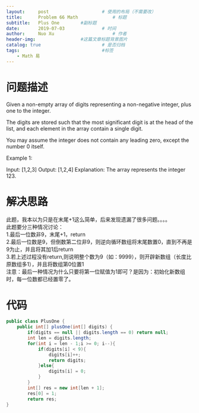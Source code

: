 ```yaml
---
layout:     post   				    # 使用的布局（不需要改）
title:      Problem 66 Math				# 标题 
subtitle:   Plus One        #副标题
date:       2019-07-03				# 时间
author:     Nuo Xu 						# 作者
header-img:              	#这篇文章标题背景图片
catalog: true 						# 是否归档
tags:								#标签
    - Math 易
---
```

# 问题描述
Given a non-empty array of digits representing a non-negative integer, plus one to the integer.

The digits are stored such that the most significant digit is at the head of the list, and each element in the array contain a single digit.

You may assume the integer does not contain any leading zero, except the number 0 itself.

Example 1:

Input: [1,2,3]
Output: [1,2,4]
Explanation: The array represents the integer 123.

# 解决思路
此题，我本以为只是在末尾+1这么简单，后来发现遗漏了很多问题。。。。  
此题要分三种情况讨论：  
1.最后一位数非9，末尾+1，return  
2.最后一位数是9，但倒数第二位非9，则逆向循环数组将末尾数置0，直到不再是9为止，并且将其加1后return  
3.若上述过程没有return,则说明整个数为9（如：9999），则开辟新数组（长度比原数组多1），并且将数组第0位置1  
注意：最后一种情况为什么只要将第一位赋值为1即可？是因为：初始化新数组时，每一位数都已经置零了。

# 代码
```java
public class PlusOne {
    public int[] plusOne(int[] digits) {
        if(digits == null || digits.length == 0) return null;
        int len = digits.length;
        for(int i = len - 1;i >= 0; i--){
            if(digits[i] < 9){
                digits[i]++;
                return digits;
            }else{
                digits[i] = 0;
            }
        }
        int[] res = new int[len + 1];
        res[0] = 1;
        return res;
}

```
